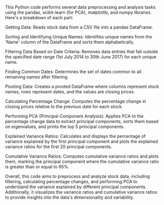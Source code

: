 This Python code performs several data preprocessing and analysis tasks using the pandas, scikit-learn (for PCA), matplotlib, and numpy libraries. Here's a breakdown of each part:

Getting Data: Reads stock data from a CSV file into a pandas DataFrame.

Sorting and Identifying Unique Names: Identifies unique names from the 'Name' column of the DataFrame and sorts them alphabetically.

Filtering Data Based on Date Criteria: Removes data entries that fall outside the specified date range (1st July 2014 to 30th June 2017) for each unique name.

Finding Common Dates: Determines the set of dates common to all remaining names after filtering.

Pivoting Data: Creates a pivoted DataFrame where columns represent stock names, rows represent dates, and the values are closing prices.

Calculating Percentage Change: Computes the percentage change in closing prices relative to the previous date for each stock.

Performing PCA (Principal Component Analysis): Applies PCA to the percentage change data to extract principal components, sorts them based on eigenvalues, and prints the top 5 principal components.

Explained Variance Ratios: Calculates and displays the percentage of variance explained by the first principal component and plots the explained variance ratios for the first 20 principal components.

Cumulative Variance Ratios: Computes cumulative variance ratios and plots them, marking the principal component where the cumulative variance ratio is greater than or equal to 95%.

Overall, this code aims to preprocess and analyze stock data, including filtering, calculating percentage changes, and performing PCA to understand the variance explained by different principal components. Additionally, it visualizes the variance ratios and cumulative variance ratios to provide insights into the data's dimensionality and variability.


